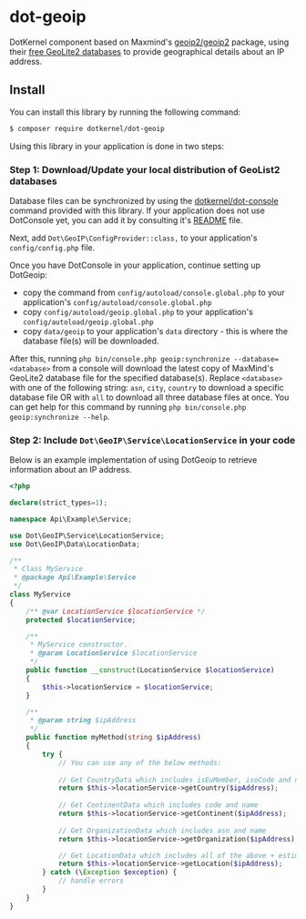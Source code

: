 # dot-geoip
DotKernel component based on Maxmind's [geoip2/geoip2](https://github.com/maxmind/GeoIP2-php) package, using their [free GeoLite2 databases](https://dev.maxmind.com/geoip/geoip2/geolite2/) to provide geographical details about an IP address.


## Install

You can install this library by running the following command:
```bash
$ composer require dotkernel/dot-geoip
```

Using this library in your application is done in two steps:

### Step 1: Download/Update your local distribution of GeoList2 databases
Database files can be synchronized by using the [dotkernel/dot-console](https://github.com/dotkernel/dot-console) command provided with this library.
If your application does not use DotConsole yet, you can add it by consulting it's [README](https://github.com/dotkernel/dot-console/blob/master/README.md) file.

Next, add `Dot\GeoIP\ConfigProvider::class,` to your application's `config/config.php` file.

Once you have DotConsole in your application, continue setting up DotGeoip: 
* copy the command from `config/autoload/console.global.php` to your application's `config/autoload/console.global.php`
* copy `config/autoload/geoip.global.php` to your application's `config/autoload/geoip.global.php`
* copy `data/geoip` to your application's `data` directory - this is where the database file(s) will be downloaded.

After this, running `php bin/console.php geoip:synchronize --database=<database>` from a console will download the latest copy of MaxMind's GeoLite2 database file for the specified database(s).
Replace `<database>` with one of the following string: `asn`, `city`, `country` to download a specific database file OR with `all` to download all three database files at once.
You can get help for this command by running `php bin/console.php geoip:synchronize --help`.


### Step 2: Include `Dot\GeoIP\Service\LocationService` in your code
Below is an example implementation of using DotGeoip to retrieve information about an IP address.

```php
<?php

declare(strict_types=1);

namespace Api\Example\Service;

use Dot\GeoIP\Service\LocationService;
use Dot\GeoIP\Data\LocationData;

/**
 * Class MyService
 * @package Api\Example\Service
 */
class MyService
{
    /** @var LocationService $locationService */
    protected $locationService;

    /**
     * MyService constructor.
     * @param LocationService $locationService
     */
    public function __construct(LocationService $locationService)
    {
        $this->locationService = $locationService;
    }

    /**
     * @param string $ipAddress
     */
    public function myMethod(string $ipAddress)
    {
        try {
            // You can use any of the below methods:
            
            // Get CountryData which includes isEuMember, isoCode and name
            return $this->locationService->getCountry($ipAddress);
            
            // Get ContinentData which includes code and name
            return $this->locationService->getContinent($ipAddress);
            
            // Get OrganizationData which includes asn and name
            return $this->locationService->getOrganization($ipAddress);

            // Get LocationData which includes all of the above + estimated coordinates + timezone
            return $this->locationService->getLocation($ipAddress);
        } catch (\Exception $exception) {
            // handle errors
        }
    }
}
```
